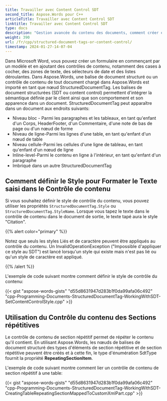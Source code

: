 ```yaml
---
title: Travailler avec Content Control SDT
second_title: Aspose.Words pour C++
articleTitle: Travailler avec Content Control SDT
linktitle: Travailler avec Content Control SDT
type: docs
description: "Gestion avancée du contenu des documents, comment créer et manipuler des contrôles de contenu (Balises de document structurées) à l'aide de C++."
weight: 390
url: /fr/cpp/structured-document-tags-or-content-control/
timestamp: 2024-01-27-14-07-04
---
```


Dans Microsoft Word, vous pouvez créer un formulaire en commençant par un modèle et en ajoutant des contrôles de contenu, notamment des cases à cocher, des zones de texte, des sélecteurs de date et des listes déroulantes. Dans Aspose.Words, une balise de document structuré ou un contrôle de contenu de tout document chargé dans Aspose.Words est importé en tant que nœud StructuredDocumentTag. Les balises de document structurées (SDT ou content control) permettent d'intégrer la sémantique définie par le client ainsi que son comportement et son apparence dans un document. StructuredDocumentTag peut apparaître dans un document aux endroits suivants:

- Niveau bloc - Parmi les paragraphes et les tableaux, en tant qu'enfant d'un Corps, HeaderFooter, d'un Commentaire, d'une note de bas de page ou d'un nœud de forme
- Niveau de ligne-Parmi les lignes d'une table, en tant qu'enfant d'un nœud de table
- Niveau cellule-Parmi les cellules d'une ligne de tableau, en tant qu'enfant d'un nœud de ligne
- Inline-level-Parmi le contenu en ligne à l'intérieur, en tant qu'enfant d'un paragraphe
- Imbriqué dans un autre StructuredDocumentTag

## Comment définir le Style pour Formater le Texte saisi dans le Contrôle de contenu

Si vous souhaitez définir le style de contrôle du contenu, vous pouvez utiliser les propriétés `StructuredDocumentTag.Style` ou `StructuredDocumentTag.StyleName`. Lorsque vous tapez le texte dans le contrôle de contenu dans le document de sortie, le texte tapé aura le style "Citation".

{{% alert color="primary" %}}

Notez que seuls les styles Liés et de caractère peuvent être appliqués au contrôle du contenu. Un InvalidOperationException ("Impossible d'appliquer ce style au SDT") est lancé lorsqu'un style qui existe mais n'est pas lié ou qu'un style de caractère est appliqué.

{{% /alert %}}

L'exemple de code suivant montre comment définir le style de contrôle du contenu:

{{< gist "aspose-words-gists" "d55d8631947d283b1f0da99afa06c492" "cpp-Programming-Documents-StructuredDocumentTag-WorkingWithSDT-SetContentControlStyle.cpp" >}}

## Utilisation du Contrôle du contenu des Sections répétitives

Le contrôle de contenu de section répétitif permet de répéter le contenu qu'il contient. En utilisant Aspose.Words, les nœuds de balises de document structuré des types d'éléments de section répétitive et de section répétitive peuvent être créés et à cette fin, le type d'énumération SdtType fournit la propriété **RepeatingSectionItem**.

L'exemple de code suivant montre comment lier un contrôle de contenu de section répétitif à une table:

{{< gist "aspose-words-gists" "d55d8631947d283b1f0da99afa06c492" "cpp-Programming-Documents-StructuredDocumentTag-WorkingWithSDT-CreatingTableRepeatingSectionMappedToCustomXmlPart.cpp" >}}
